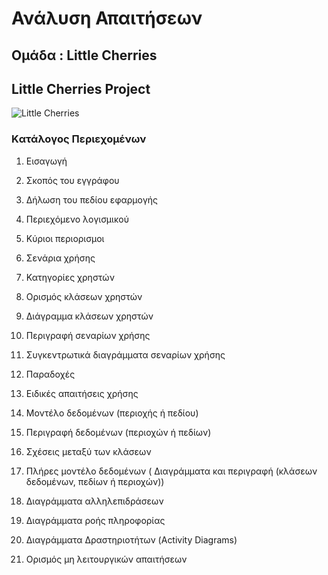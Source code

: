# **Ανάλυση** **Απαιτήσεων**  

## Ομάδα : **Little** **Cherries** 
## **Little** **Cherries** **Project** 

![](https://goo.gl/images/YZksb8 "Little Cherries")


### **Kατάλογος Περιεχομένων**

1. Εισαγωγή   

 1. Σκοπός του εγγράφου
 2. Δήλωση του πεδίου εφαρμογής
 3. Περιεχόμενο λογισμικού   
 4. Κύριοι περιορισμοι 
 
2.  Σενάρια χρήσης

  1. Κατηγορίες χρηστών    
  2. Ορισμός κλάσεων χρηστών    
  3. Διάγραμμα κλάσεων χρηστών    
  4. Περιγραφή σεναρίων χρήσης    
  5. Συγκεντρωτικά διαγράμματα σεναρίων χρήσης   
  6. Παραδοχές   
  7. Ειδικές απαιτήσεις χρήσης

3. Μοντέλο δεδομένων (περιοχής ή πεδίου)
  1. Περιγραφή δεδομένων (περιοχών ή πεδίων)    
  2. Σχέσεις μεταξύ των κλάσεων     
  3. Πλήρες μοντέλο δεδομένων ( Διαγράμματα και περιγραφή (κλάσεων δεδομένων, πεδίων ή περιοχών))

4. Διαγράμματα αλληλεπιδράσεων    
 1. Διαγράμματα ροής πληροφορίας    
 2. Διαγράμματα Δραστηριοτήτων (Activity Diagrams)

5. Ορισμός μη λειτουργικών απαιτήσεων 


